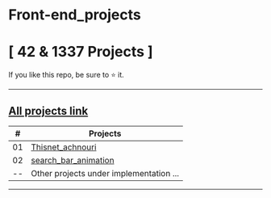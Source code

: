 # Front-end_projects

# [ 42 & 1337 Projects ]

If you like this repo, be sure to ⭐ it.

<hr>

## [All projects link](https://github.com/achnouri) 



|  #    | Projects                                                                                                                                   |
| ---   | -------------------------------------------------------------------------------------------------------------------------------------------|
|  01   | [Thisnet_achnouri](https://github.com/achnouri/Thisnet_simple_front-end_v1)                                                                | 
|  02   | [search_bar_animation](https://github.com/achnouri/search_bar_animation_v1)                                                                |
|  --   | Other projects under implementation ...                                                                                                    |

<hr>
